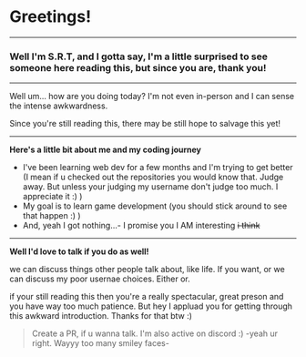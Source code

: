 # Greetings!

-----

### Well I'm S.R.T, and I gotta say, I'm a little surprised to see someone here reading this, but since you are, thank you!

-----

Well um... how are you doing today? 
I'm not even in-person and I can sense the intense awkwardness. 

Since you're still reading this, there may be still hope to salvage this yet!

-----

**Here's a little bit about me and my coding journey**
- I've been learning web dev for a few months and I'm trying to get better (I mean if u checked out the repositories you would know that. Judge away. But unless your judging my username don't judge too much. I appreciate it :) )
- My goal is to learn game development (you should stick around to see that happen :) )
- And, yeah I got nothing...- I promise you I AM interesting   ~~i think~~

-----

**Well I'd love to talk if you do as well!**

we can discuss things other people talk about, like life. If you want, or we can discuss my poor usernae choices. Either or. 

if your still reading this then you're a really spectacular, great preson and you have way too much patience. But hey I appluad you for getting through this awkward introduction. Thanks for that btw :) 

>Create a PR, if u wanna talk. I'm also active on discord :) -yeah ur right. Wayyy too many smiley faces-
